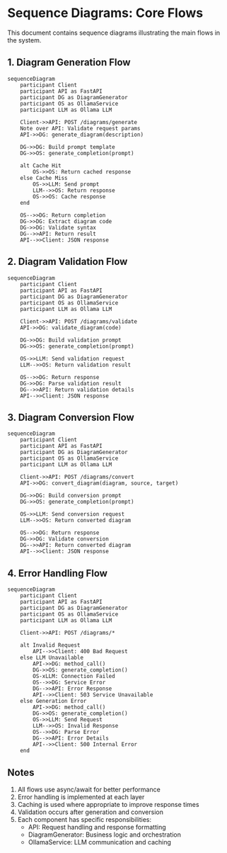# Sequence Diagrams: Core Flows

This document contains sequence diagrams illustrating the main flows in the system.

## 1. Diagram Generation Flow

```mermaid
sequenceDiagram
    participant Client
    participant API as FastAPI
    participant DG as DiagramGenerator
    participant OS as OllamaService
    participant LLM as Ollama LLM

    Client->>API: POST /diagrams/generate
    Note over API: Validate request params
    API->>DG: generate_diagram(description)
    
    DG->>DG: Build prompt template
    DG->>OS: generate_completion(prompt)
    
    alt Cache Hit
        OS->>OS: Return cached response
    else Cache Miss
        OS->>LLM: Send prompt
        LLM-->>OS: Return response
        OS->>OS: Cache response
    end
    
    OS-->>DG: Return completion
    DG->>DG: Extract diagram code
    DG->>DG: Validate syntax
    DG-->>API: Return result
    API-->>Client: JSON response
```

## 2. Diagram Validation Flow

```mermaid
sequenceDiagram
    participant Client
    participant API as FastAPI
    participant DG as DiagramGenerator
    participant OS as OllamaService
    participant LLM as Ollama LLM

    Client->>API: POST /diagrams/validate
    API->>DG: validate_diagram(code)
    
    DG->>DG: Build validation prompt
    DG->>OS: generate_completion(prompt)
    
    OS->>LLM: Send validation request
    LLM-->>OS: Return validation result
    
    OS-->>DG: Return response
    DG->>DG: Parse validation result
    DG-->>API: Return validation details
    API-->>Client: JSON response
```

## 3. Diagram Conversion Flow

```mermaid
sequenceDiagram
    participant Client
    participant API as FastAPI
    participant DG as DiagramGenerator
    participant OS as OllamaService
    participant LLM as Ollama LLM

    Client->>API: POST /diagrams/convert
    API->>DG: convert_diagram(diagram, source, target)
    
    DG->>DG: Build conversion prompt
    DG->>OS: generate_completion(prompt)
    
    OS->>LLM: Send conversion request
    LLM-->>OS: Return converted diagram
    
    OS-->>DG: Return response
    DG->>DG: Validate conversion
    DG-->>API: Return converted diagram
    API-->>Client: JSON response
```

## 4. Error Handling Flow

```mermaid
sequenceDiagram
    participant Client
    participant API as FastAPI
    participant DG as DiagramGenerator
    participant OS as OllamaService
    participant LLM as Ollama LLM

    Client->>API: POST /diagrams/*
    
    alt Invalid Request
        API-->>Client: 400 Bad Request
    else LLM Unavailable
        API->>DG: method_call()
        DG->>OS: generate_completion()
        OS-xLLM: Connection Failed
        OS-->>DG: Service Error
        DG-->>API: Error Response
        API-->>Client: 503 Service Unavailable
    else Generation Error
        API->>DG: method_call()
        DG->>OS: generate_completion()
        OS->>LLM: Send Request
        LLM-->>OS: Invalid Response
        OS-->>DG: Parse Error
        DG-->>API: Error Details
        API-->>Client: 500 Internal Error
    end
```

## Notes

1. All flows use async/await for better performance
2. Error handling is implemented at each layer
3. Caching is used where appropriate to improve response times
4. Validation occurs after generation and conversion
5. Each component has specific responsibilities:
   - API: Request handling and response formatting
   - DiagramGenerator: Business logic and orchestration
   - OllamaService: LLM communication and caching
